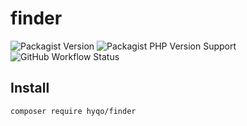 # finder
![Packagist Version](https://img.shields.io/packagist/v/hyqo/finder?style=flat-square)
![Packagist PHP Version Support](https://img.shields.io/packagist/php-v/hyqo/finder?style=flat-square)
![GitHub Workflow Status](https://img.shields.io/github/actions/workflow/status/hyqo/finder/tests.yml?branch=main&label=tests&style=flat-square)


## Install

```sh
composer require hyqo/finder
```
